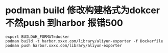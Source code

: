 # podman build 修改构建格式为dokcer 不然push 到harbor 报错500

```shell
export BUILDAH_FORMAT=docker
podman build -t harbor.xxxx.com/library/aliyun-exporter -f Dockerfile
podman push harbor.xxxx.com/library/aliyun-exporter
```
